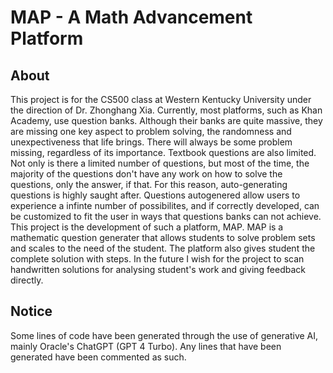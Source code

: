 # MAP - A Math Advancement Platform

## About
This project is for the CS500 class at Western Kentucky University under the direction of Dr. Zhonghang Xia. Currently, most platforms, such as Khan Academy, use question banks. Although their banks are quite massive, they are missing one key aspect to problem solving, the randomness and unexpectiveness that life brings. There will always be some problem missing,
regardless of its importance. Textbook questions are also limited. Not only is there a limited number of questions, but most of the time, the majority of the questions don't have any work on how to solve the questions, only the answer, if that. For this reason, auto-generating questions is highly saught after. Questions autogenered allow users to experience a infinte number of possibilites, and if correctly developed, can be customized to fit the user in ways that questions banks can not achieve. This project is the development of such a platform, MAP. MAP is a mathematic
question generater that allows students to solve problem sets and scales to the need of the student. The platform also gives student the complete solution with steps. In the future I wish for the project to scan handwritten solutions for analysing student's work and giving feedback directly.

## Notice
Some lines of code have been generated through the use of generative AI, mainly Oracle's ChatGPT (GPT 4 Turbo). Any lines that have been generated have been commented as such.
